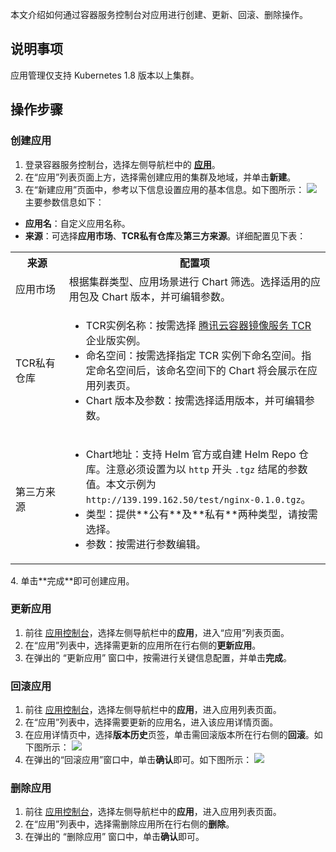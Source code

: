 本文介绍如何通过容器服务控制台对应用进行创建、更新、回滚、删除操作。

## 说明事项

应用管理仅支持 Kubernetes 1.8 版本以上集群。

## 操作步骤

### 创建应用

1. 登录容器服务控制台，选择左侧导航栏中的 **[应用](https://console.cloud.tencent.com/tke2/helm)**。
2. 在“应用”列表页面上方，选择需创建应用的集群及地域，并单击**新建**。
3. 在“新建应用”页面中，参考以下信息设置应用的基本信息。如下图所示：
![](https://main.qcloudimg.com/raw/7b49f75ebd24ddbbb07e6eb38f0a44c0.png)
主要参数信息如下：
 - **应用名**：自定义应用名称。
 - **来源**：可选择**应用市场**、**TCR私有仓库**及**第三方来源**。详细配置见下表：
 <table>
 <tr>
	 <th width="17%">来源</th>
	 <th>配置项</th>
 </tr>
 <tr>
	 <td>应用市场</td>
	 <td>
	 根据集群类型、应用场景进行 Chart 筛选。选择适用的应用包及 Chart 版本，并可编辑参数。
	 </td>
 </tr>
  <tr>
	 <td>TCR私有仓库</td>
	 <td><ul class="params">
	 <li>TCR实例名称：按需选择 <a href="https://cloud.tencent.com/document/product/1141/39278">腾讯云容器镜像服务 TCR</a> 企业版实例。</li>
	 <li>命名空间：按需选择指定 TCR 实例下命名空间。指定命名空间后，该命名空间下的 Chart 将会展示在应用列表页。</li>
	 <li>Chart 版本及参数：按需选择适用版本，并可编辑参数。</li>
	 </ul></td>
 </tr>
  <tr>
	 <td>第三方来源</td>
	 <td><ul class="params">
	 <li>Chart地址：支持 Helm 官方或自建 Helm Repo 仓库。注意必须设置为以 <code>http</code> 开头 <code>.tgz</code> 结尾的参数值。本文示例为 <code>http://139.199.162.50/test/nginx-0.1.0.tgz</code>。</li>
	 <li>类型：提供**公有**及**私有**两种类型，请按需选择。</li>
	 <li>参数：按需进行参数编辑。</li>
	 </ul></td>
 </tr>
 </table>
4. 单击**完成**即可创建应用。

### 更新应用

1. 前往 [应用控制台](https://console.cloud.tencent.com/tke2/helm)，选择左侧导航栏中的**应用**，进入“应用”列表页面。
2. 在“应用”列表中，选择需更新的应用所在行右侧的**更新应用**。
3. 在弹出的 “更新应用” 窗口中，按需进行关键信息配置，并单击**完成**。

### 回滚应用

1. 前往 [应用控制台](https://console.cloud.tencent.com/tke2/helm)，选择左侧导航栏中的**应用**，进入应用列表页面。
2. 在“应用”列表中，选择需要更新的应用名，进入该应用详情页面。
3. 在应用详情页中，选择**版本历史**页签，单击需回滚版本所在行右侧的**回滚**。如下图所示：
   ![](https://main.qcloudimg.com/raw/d496e5f02c3c3ac984d8f12f5fb85544.png)
4. 在弹出的“回滚应用”窗口中，单击**确认**即可。如下图所示：
   ![](https://main.qcloudimg.com/raw/38105d165e7c0b9167172ea459760a47.png)

### 删除应用

1. 前往 [应用控制台](https://console.cloud.tencent.com/tke2/helm)，选择左侧导航栏中的**应用**，进入应用列表页面。
2. 在“应用”列表中，选择需删除应用所在行右侧的**删除**。
3. 在弹出的 “删除应用” 窗口中，单击**确认**即可。




